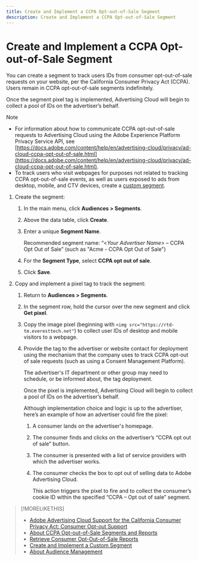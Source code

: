 ```yaml
---
title: Create and Implement a CCPA Opt-out-of-Sale Segment
description: Create and Implement a CCPA Opt-out-of-Sale Segment
---
```


# Create and Implement a CCPA Opt-out-of-Sale Segment

You can create a segment to track users IDs from consumer opt-out-of-sale requests on your website, per the California Consumer Privacy Act (CCPA). Users remain in CCPA opt-out-of-sale segments indefinitely.

Once the segment pixel tag is implemented, Advertising Cloud will begin to collect a pool of IDs on the advertiser’s behalf.

>[!NOTE]
>
>* For information about how to communicate CCPA opt-out-of-sale requests to Advertising Cloud using the Adobe Experience Platform Privacy Service API, see [https://docs.adobe.com/content/help/en/advertising-cloud/privacy/ad-cloud-ccpa-opt-out-of-sale.html](https://docs.adobe.com/content/help/en/advertising-cloud/privacy/ad-cloud-ccpa-opt-out-of-sale.html).
>* To track users who visit webpages for purposes not related to tracking CCPA opt-out-of-sale events, as well as users exposed to ads from desktop, mobile, and CTV devices, create a [custom segment](/help/dsp/audiences/custom-segment-create.md).

1. Create the segment:

    1. In the main menu, click **Audiences > Segments**.

    1. Above the data table, click **Create**.

    1. Enter a unique **Segment Name**.

       Recommended segment name: “<*Your Advertiser Name*> – CCPA Opt Out of Sale” (such as "Acme - CCPA Opt Out of Sale")

    1. For the **Segment Type**, select **CCPA opt out of sale**.

    1. Click **Save**.

1. Copy and implement a pixel tag to track the segment:

    1. Return to **Audiences > Segments**.

    1. In the segment row, hold the cursor over the new segment and click **Get pixel**.

    1. Copy the image pixel (beginning with `<img src="https://rtd-tm.everesttech.net"`) to collect user IDs of desktop and mobile visitors to a webpage.

    1. Provide the tag to the advertiser or website contact for deployment using the mechanism that the company uses to track CCPA opt-out of sale requests (such as using a Consent Management Platform).

        The advertiser's IT department or other group may need to schedule, or be informed about, the tag deployment.

        Once the pixel is implemented, Advertising Cloud will begin to collect a pool of IDs on the advertiser’s behalf.

        Although implementation choice and logic is up to the advertiser, here’s an example of how an advertiser could fire the pixel:

        1. A consumer lands on the advertiser's homepage.
        1. The consumer finds and clicks on the advertiser’s “CCPA opt out of sale” button.
        1. The consumer is presented with a list of service providers with which the advertiser works.
        1. The consumer checks the box to opt out of selling data to Adobe Advertising Cloud.

           This action triggers the pixel to fire and to collect the consumer’s cookie ID within the specified “CCPA – Opt out of sale” segment.

>[!MORELIKETHIS]
>
>* [Adobe Advertising Cloud Support for the California Consumer Privacy Act: Consumer Opt-out Support](https://docs.adobe.com/content/help/en/advertising-cloud/privacy/ad-cloud-ccpa-opt-out-of-sale.html)
>* [About CCPA Opt-out-of-Sale Segments and Reports](ccpa-opt-out-about.md)
>* [Retrieve Consumer Opt-Out-of-Sale Reports](ccpa-opt-out-segment-report-retrieve.md)
>* [Create and Implement a Custom Segment](custom-segment-create.md)
>* [About Audience Management](audience-about.md)
